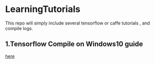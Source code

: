 # LearningTutorials
This repo will simply include several tensorflow or caffe tutorials , and compile logs. 

## 1.Tensorflow Compile on Windows10 guide 
[here](LearningTutorials/Compile_TensorFlow1.4_on_Windows10.md)

